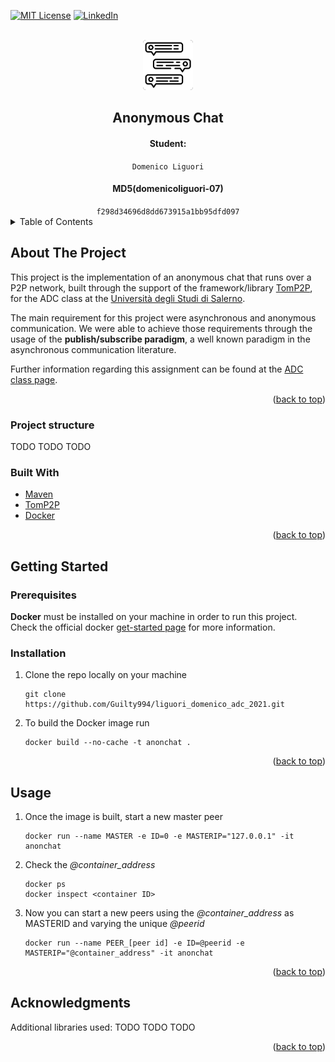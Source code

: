 <div id="top"></div>


<!-- PROJECT SHIELDS -->
[![MIT License][license-shield]][license-url]
[![LinkedIn][linkedin-shield]][linkedin-url]


<!-- PROJECT LOGO -->
<br />
<div align="center">
  <a href="https://github.com/othneildrew/Best-README-Template">
    <img src="images/LOGO.png" alt="Logo" width="80" height="80">
  </a>

<h2 align="center">Anonymous Chat</h2>
  <h4>Student: </h4> <code>Domenico Liguori</code>
  <h4>MD5(domenicoliguori-07)</h4> <code>f298d34696d8dd673915a1bb95dfd097</code>
</div>



<!-- TABLE OF CONTENTS -->
<details>
  <summary>Table of Contents</summary>
  <ol>
    <li>
      <a href="#about-the-project">About this project</a>
      <ul>
        <li><a href="#built-with">Built With</a></li>
      </ul>
    </li>
    <li>
      <a href="#getting-started">Getting Started</a>
      <ul>
        <li><a href="#prerequisites">Prerequisites</a></li>
        <li><a href="#installation">Installation</a></li>
      </ul>
    </li>
    <li><a href="#usage">Usage</a></li>
<li><a href="#akn">Acknowledgments</a></li>
  </ol>
</details>


<!-- ABOUT THE PROJECT -->
## About The Project

This project is the implementation of an anonymous chat that runs over a P2P network, built through the support of the framework/library [TomP2P](https://tomp2p.net/), for the ADC class at the [Università degli Studi di Salerno](https://www.unisa.it/).

The main requirement for this project were asynchronous and anonymous communication. We were able to achieve those requirements through the usage of the **publish/subscribe paradigm**, a well known paradigm in the asynchronous communication literature.



Further information regarding this assignment can be found at the [ADC class page](https://spagnuolocarmine.github.io/adc.html).

<p align="right">(<a href="#top">back to top</a>)</p>


### Project structure

TODO
TODO
TODO



### Built With

* [Maven](https://maven.apache.org/)
* [TomP2P](https://tomp2p.net/)
* [Docker](https://www.docker.com/)

<p align="right">(<a href="#top">back to top</a>)</p>

<!-- GETTING STARTED -->
## Getting Started

### Prerequisites

**Docker** must be installed on your machine in order to run this project.
Check the official docker [get-started page](https://docs.docker.com/get-started/) for more information.

### Installation

1. Clone the repo locally on your machine
   ```
   git clone https://github.com/Guilty994/liguori_domenico_adc_2021.git
   ```
2. To build the Docker image run
   ```
   docker build --no-cache -t anonchat .
   ```

<p align="right">(<a href="#top">back to top</a>)</p>


<!-- USAGE EXAMPLES -->
## Usage

1. Once the image is built, start a new master peer
   ```
   docker run --name MASTER -e ID=0 -e MASTERIP="127.0.0.1" -it anonchat
   ```
2. Check the _@container_address_
   ```
   docker ps
   docker inspect <container ID>
   ```
3. Now you can start a new peers using the _@container_address_ as MASTERID and varying the unique _@peerid_
    ```
   docker run --name PEER_[peer id] -e ID=@peerid -e MASTERIP="@container_address" -it anonchat
   ```
<p align="right">(<a href="#top">back to top</a>)</p>

## Acknowledgments

Additional libraries used:
TODO
TODO
TODO


<p align="right">(<a href="#top">back to top</a>)</p>

<!-- MARKDOWN LINKS & IMAGES -->
[license-shield]: https://img.shields.io/github/license/othneildrew/Best-README-Template.svg?style=for-the-badge
[license-url]: https://github.com/Guilty994/liguori_domenico_adc_2021/LICENSE.txt
[linkedin-shield]: https://img.shields.io/badge/-LinkedIn-black.svg?style=for-the-badge&logo=linkedin&colorB=555
[linkedin-url]: https://www.linkedin.com/in/domenico-liguori-1435a8215/